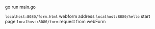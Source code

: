 go run main.go

`localhost:8080/form.html` webform address
`localhost:8080/hello` start page
`localhost:8080/form` request from webForm